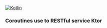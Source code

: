 [![Kotlin](https://img.shields.io/badge/%20language-Kotlin-red.svg)](https://kotlinlang.org/)
### Coroutines use to RESTful service Ktor
